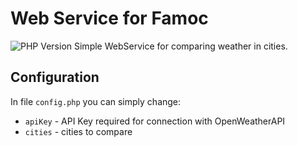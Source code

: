# Web Service for Famoc
<img alt="PHP Version" src="https://img.shields.io/badge/PHP-7.4.10-9cf">
Simple WebService for comparing weather in cities.

## Configuration 
In file `config.php` you can simply change:
* `apiKey` - API Key required for connection with OpenWeatherAPI
* `cities` - cities to compare

